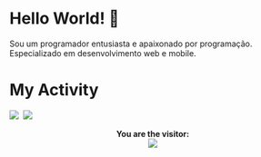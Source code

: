# Hello World! 👋

Sou um programador entusiasta e apaixonado por programação. Especializado em desenvolvimento web e mobile.

# My Activity 

<kbd align="center">
 <img src="https://github-readme-streak-stats-five-lac.vercel.app?user=rogerdeharo&theme=merko&card_width=1000&background=161b22&stroke=393f48&border=161b22&exclude_days=Sun%2CSat"/>
 <img src="https://github-readme-stats.vercel.app/api/top-langs/?username=rogerdeharo&layout=donut&bg_color=161b22&border_color=393f48&theme=merko&card_width=950&langs_count=5"/>
</kbd>

<p align='center'>
  <b> You are the visitor: </b> 
  <br>
  <img align="center" src="https://profile-counter.glitch.me/{RogerDeharo}/count.svg"/>
</p>
